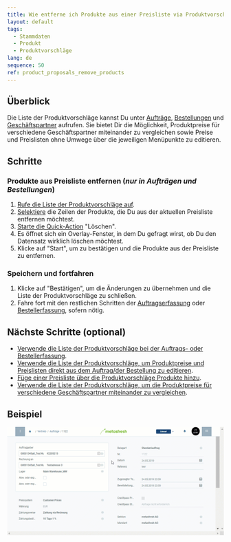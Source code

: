 ```yaml
---
title: Wie entferne ich Produkte aus einer Preisliste via Produktvorschläge?
layout: default
tags:
  - Stammdaten
  - Produkt
  - Produktvorschläge
lang: de
sequence: 50
ref: product_proposals_remove_products
---
```


## Überblick
Die Liste der Produktvorschläge kannst Du unter [Aufträge](Auftrag_erfassen), [Bestellungen](Bestellung_erfassen) und [Geschäftspartner](Neuer_Geschaeftspartner) aufrufen. Sie bietet Dir die Möglichkeit, Produktpreise für verschiedene Geschäftspartner miteinander zu vergleichen sowie Preise und Preislisten ohne Umwege über die jeweiligen Menüpunkte zu editieren.

## Schritte

### Produkte aus Preisliste entfernen (*nur in Aufträgen und Bestellungen*)
1. [Rufe die Liste der Produktvorschläge auf](Produktvorschlaege_aufrufen).
1. [Selektiere](AuswahlBelege) die Zeilen der Produkte, die Du aus der aktuellen Preisliste entfernen möchtest.
1. [Starte die Quick-Action](AktionStarten) "Löschen".
1. Es öffnet sich ein Overlay-Fenster, in dem Du gefragt wirst, ob Du den Datensatz wirklich löschen möchtest.
1. Klicke auf "Start", um zu bestätigen und die Produkte aus der Preisliste zu entfernen.

### Speichern und fortfahren
1. Klicke auf "Bestätigen", um die Änderungen zu übernehmen und die Liste der Produktvorschläge zu schließen.
1. Fahre fort mit den restlichen Schritten der [Auftragserfassung](Auftrag_erfassen) oder [Bestellerfassung](Bestellung_erfassen), sofern nötig.

## Nächste Schritte (optional)
- [Verwende die Liste der Produktvorschläge bei der Auftrags- oder Bestellerfassung](Produktvorschlaege_Auftrag_Bestellung).
- [Verwende die Liste der Produktvorschläge, um Produktpreise und Preislisten direkt aus dem Auftrag/der Bestellung zu editieren](Produktvorschlaege_Preise_editieren).
- [Füge einer Preisliste über die Produktvorschläge Produkte hinzu](Produktvorschlaege_Produkte_hinzufuegen).
- [Verwende die Liste der Produktvorschläge, um die Produktpreise für verschiedene Geschäftspartner miteinander zu vergleichen](Produktvorschlaege_Preisvergleich).

## Beispiel
![](assets/Produktvorschlaege_Produkte_entfernen.gif)

